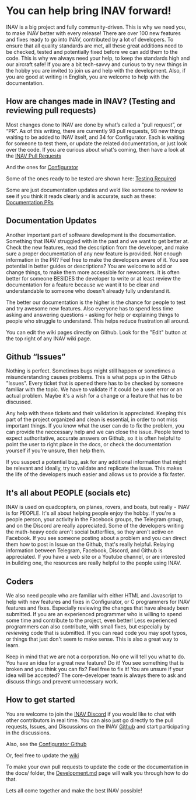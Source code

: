 # You can help bring INAV forward! 

INAV is a big project and fully community-driven. This is why we need you, to make INAV better with every release! 
There are over 100 new features and fixes ready to go into INAV, contributed by a lot of developers. To ensure that 
all quality standards are met, all these great additions need to be checked, tested and potentially fixed before we 
can add them to the code. This is why we always need your help, to keep the standards high and our aircraft safe! 
If you are a bit tech-savvy and curious to try new things in the hobby you are invited to join us and help with the development.
Also, if you are good at writing in English, you are welcome to help with the documentation.

## How are changes made in INAV? (Testing and reviewing pull requests)
Most changes done to INAV are done by what’s called a “pull request”, or “PR”. As of this writing, there are currently
98 pull requests, 98 new things waiting to be added to INAV itself, and 34 for Configurator. Each is waiting for someone
to test them, or update the related documentation, or just look over the code. If you are curious about what's coming,
then have a look at the [INAV Pull Requests](https://github.com/iNavFlight/inav/pulls)

And the ones for [Configurator](https://github.com/iNavFlight/inav-configurator/pulls)

Some of the ones ready to be tested are shown here:
[Testing Required](https://github.com/iNavFlight/inav/pulls?q=is%3Aopen+is%3Apr+label%3A"Testing+Required")

Some are just documentation updates and we’d like someone to review to see if you think it reads clearly and is accurate, such as these:
[Documentation
PRs](https://github.com/iNavFlight/inav/pulls?q=is%3Aopen+is%3Apr+label%3A"Review+needed"+label%3ADocumentation)


## Documentation Updates
Another important part of software development is the documentation. Something that INAV struggled with in the past and we want to get better at. Check the new features, read the description from the developer, and make sure a proper documentation of any new feature is provided. Not enough information in the PR? Feel free to make the developers aware of it. You see potential in better guides or descriptions? You are welcome to add or change things, to make them more accessible for newcomers. It is often better for someone BESIDES the developer to write or at least review the documentation for a feature because we want it to be clear and understandable to someone who doesn't already fully understand it.

The better our documentation is the higher is the chance for people to test and try awesome new features. Also everyone has to spend less time asking and answering questions - asking for help or explaining things to people who struggle to understand. This helps reduce frustration all around.

You can edit the wiki pages directly on Github.  Look for the "Edit" button at the top right of any INAV wiki page. 

## Github “Issues”
Nothing is perfect. Sometimes bugs might still happen or sometimes a misunderstanding causes problems. This is what pops up in the Github "Issues". Every ticket that is opened there has to be checked by someone familiar with the topic. We have to validate if it could be a user error or an actual problem. Maybe it's a wish for a change or a feature that has to be discussed. 

Any help with these tickets and their validation is appreciated. Keeping this part of the project organized and clean is essential, in order to not miss important things. 
If you know what the user can do to fix the problem, you can provide the neccessary help and we can close the issue. People tend to expect authoritative, accurate answers on Github, so it is often helpful to point the user to right place in the docs, or check the documentation yourself if you're unsure, then help them.

If you suspect a potential bug, ask for any additional information that might be relevant and ideally, try to validate and replicate the issue. This makes the life of the developers much easier and allows us to provide a fix faster. 

## It's all about PEOPLE (socials etc)
INAV is used on quadcopters, on planes, rovers, and boats, but really - INAV is for PEOPLE.
It's all about helping people enjoy the hobby. If you're a people person, your activity in the 
Facebook groups, the Telegram group, and on the Discord are really appreciated. Some of the 
developers writing the math-heavy code aren't social butterflies, so they aren't active on Facebook.
If you see someone posting about a problem and you can direct them how to post in Issue on the Github, 
that's really helpful. Relaying information between Telegram, Facebook, Discord, and Github is appreciated.
If you have a web site or a Youtube channel, or are interested in building one, the resources are 
really helpful to the people using INAV.

## Coders
We also need people who are familiar with either HTML and Javascript to help with new features and fixes in
Configurator, or C programmers for INAV features and fixes. Especially reviewing the changes that have already been
submitted. If you are an experienced programmer who is willing to spend some time and contribute to the project, even
better! Less experienced programmers can also contribute, with small fixes, but especially by *reviewing* code that is
submitted. If you can read code you may spot typos, or things that just don't seem to make sense. This is also a great
way to learn.

Keep in mind that we are not a corporation. No one will tell you what to do. You have an idea for a great new feature? Do it! You see something that is broken and you think you can fix? Feel free to fix it! You are unsure if your idea will be accepted? The core-developer team is always there to ask and discuss things and prevent unnecessary work. 

## How to get started
You are welcome to join the [INAV Discord](https://discord.gg/peg2hhbYwN) if you would like to chat with other
contributors in real time. You can also just go directly to the pull requests, Issues, and Discussions on the INAV
[Github](https://github.com/iNavFlight/inav/) and start participating in the discussions.

Also, see the [Configurator Github](https://github.com/iNavFlight/inav-configurator/)

Or, feel free to update the [wiki](https://github.com/iNavFlight/inav/wiki)

To make your own pull requests to update the code or the documentation in the docs/ folder, the [Development.md](https://github.com/iNavFlight/inav/blob/master/docs/development/Development.md#using-git-and-github) page will walk you
through how to do that.

Lets all come together and make the best INAV possible!

